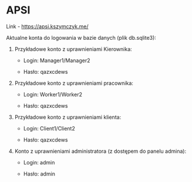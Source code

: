 # APSI

Link - https://apsi.kszymczyk.me/

Aktualne konta do logowania w bazie danych (plik db.sqlite3):

1. Przykładowe konto z uprawnieniami Kierownika:

    - Login: Manager1/Manager2

    - Hasło: qazxcdews

2. Przykładowe konto z uprawnieniami pracownika:

    - Login: Worker1/Worker2

    - Hasło: qazxcdews

3. Przykładowe konto z uprawnieniami klienta:

    - Login: Client1/Client2

    - Hasło: qazxcdews

4. Konto z uprawnieniami administratora (z dostępem do panelu admina):

    - Login: admin

    - Hasło: admin
